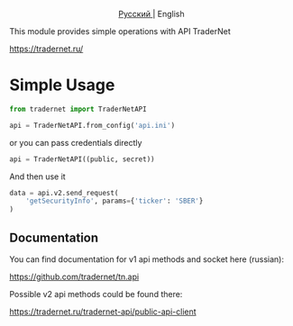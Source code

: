 <p align="center"><a href=https://github.com/youlooknicetoday/tradernet> Русский </a>| English</p>

This module provides simple operations with API TraderNet

https://tradernet.ru/

# Simple Usage
```python
from tradernet import TraderNetAPI

api = TraderNetAPI.from_config('api.ini')
```
or you can pass credentials directly
```python
api = TraderNetAPI((public, secret))
```
And then use it
```python
data = api.v2.send_request(
    'getSecurityInfo', params={'ticker': 'SBER'}
)
```

## Documentation

You can find documentation for v1 api methods and socket here (russian):

https://github.com/tradernet/tn.api

Possible v2 api methods could be found there:

https://tradernet.ru/tradernet-api/public-api-client
